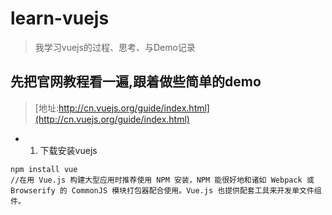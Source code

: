 # learn-vuejs
> 我学习vuejs的过程、思考、与Demo记录

## 先把官网教程看一遍,跟着做些简单的demo
> [地址:http://cn.vuejs.org/guide/index.html](http://cn.vuejs.org/guide/index.html)

* 1. 下载安装vuejs
```
npm install vue
//在用 Vue.js 构建大型应用时推荐使用 NPM 安装，NPM 能很好地和诸如 Webpack 或 Browserify 的 CommonJS 模块打包器配合使用。Vue.js 也提供配套工具来开发单文件组件。

```
